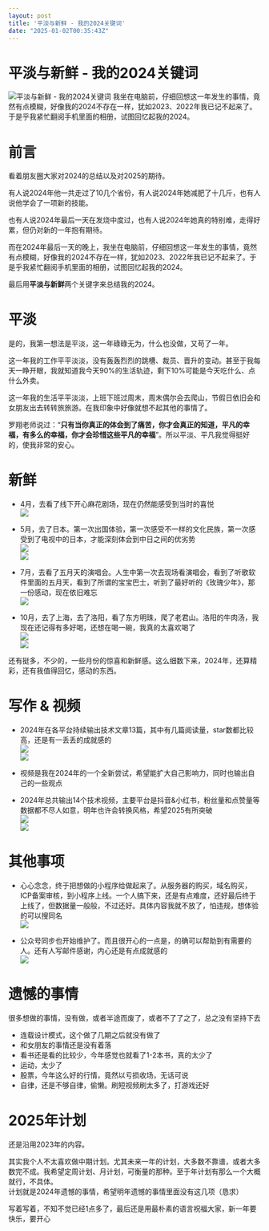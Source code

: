 ```yaml
---
layout: post
title: '平淡与新鲜 - 我的2024关键词'
date: "2025-01-02T00:35:43Z"
---
```

平淡与新鲜 - 我的2024关键词
=================

![平淡与新鲜 - 我的2024关键词](https://img2024.cnblogs.com/blog/1335795/202501/1335795-20250101015601848-1991820137.png) 我坐在电脑前，仔细回想这一年发生的事情，竟然有点模糊，好像我的2024不存在一样，犹如2023、2022年我已记不起来了。于是乎我紧忙翻阅手机里面的相册，试图回忆起我的2024。

前言
==

看着朋友圈大家对2024的总结以及对2025的期待。

有人说2024年他一共走过了10几个省份，有人说2024年她减肥了十几斤，也有人说他学会了一项新的技能。

也有人说2024年最后一天在发烧中度过，也有人说2024年她真的特别难，走得好累，但仍对新的一年抱有期待。

而在2024年最后一天的晚上，我坐在电脑前，仔细回想这一年发生的事情，竟然有点模糊，好像我的2024不存在一样，犹如2023、2022年我已记不起来了。于是乎我紧忙翻阅手机里面的相册，试图回忆起我的2024。

最后用**平淡与新鲜**两个关键字来总结我的2024。

平淡
==

是的，我第一想法是平淡，这一年碌碌无为，什么也没做，又苟了一年。

这一年我的工作平平淡淡，没有轰轰烈烈的跳槽、裁员、晋升的变动。甚至于我每天一睁开眼，我就知道我今天90%的生活轨迹，剩下10%可能是今天吃什么、点什么外卖。

这一年我的生活平平淡淡，上班下班过周末，周末偶尔会去爬山，节假日依旧会和女朋友出去转转旅旅游。在我印象中好像就想不起其他的事情了。

罗翔老师说过：“**只有当你真正的体会到了痛苦，你才会真正的知道，平凡的幸福，有多么的幸福，你才会珍惜这些平凡的幸福**”。所以平淡、平凡我觉得挺好的，使我非常的安心。

新鲜
==

*   4月，去看了线下开心麻花剧场，现在仍然能感受到当时的喜悦  
    ![](https://img2024.cnblogs.com/blog/1335795/202501/1335795-20250101015219897-556876248.jpg)
    
*   5月，去了日本。第一次出国体验，第一次感受不一样的文化民族，第一次感受到了电视中的日本，才能深刻体会到中日之间的优劣势  
    ![](https://img2024.cnblogs.com/blog/1335795/202501/1335795-20250101015247408-951591402.jpg)  
    ![](https://img2024.cnblogs.com/blog/1335795/202501/1335795-20250101015257067-47797441.jpg)
    
*   7月，去看了五月天的演唱会。人生中第一次去现场看演唱会，看到了听歌软件里面的五月天，看到了所谓的宝宝巴士，听到了最好听的《玫瑰少年》，那一份感动，现在依旧难忘  
    ![](https://img2024.cnblogs.com/blog/1335795/202501/1335795-20250101015311277-885930726.jpg)
    
*   10月，去了上海，去了洛阳，看了东方明珠，爬了老君山。洛阳的牛肉汤，我现在还记得有多好喝，还想在喝一碗，我真的太喜欢喝了  
    ![](https://img2024.cnblogs.com/blog/1335795/202501/1335795-20250101015326721-269225945.jpg)  
    ![](https://img2024.cnblogs.com/blog/1335795/202501/1335795-20250101015335537-1151126312.jpg)
    

还有挺多，不少的，一些月份的惊喜和新鲜感。这么细数下来，2024年，还算精彩，还有我值得回忆，感动的东西。

写作 & 视频
=======

*   2024年在各平台持续输出技术文章13篇，其中有几篇阅读量，star数都比较高，还是有一丢丢的成就感的  
    ![](https://img2024.cnblogs.com/blog/1335795/202501/1335795-20250101015352750-575282212.png)  
    ![](https://img2024.cnblogs.com/blog/1335795/202501/1335795-20250101015400270-1753836370.png)
    
*   视频是我在2024年的一个全新尝试，希望能扩大自己影响力，同时也输出自己的一些观点
    
*   2024年总共输出14个技术视频，主要平台是抖音&小红书，粉丝量和点赞量等数据都不尽人如意，明年也许会转换风格，希望2025有所突破  
    ![](https://img2024.cnblogs.com/blog/1335795/202501/1335795-20250101015410570-276437952.png)  
    ![](https://img2024.cnblogs.com/blog/1335795/202501/1335795-20250101015420293-1879278191.png)
    

其他事项
====

*   心心念念，终于把想做的小程序给做起来了。从服务器的购买，域名购买，ICP备案审核，到小程序上线。一个人搞下来，还是有点难度，还好最后终于上线了，但数据量一般般，不过还好。具体内容我就不放了，怕违规，想体验的可以搜同名  
    ![](https://img2024.cnblogs.com/blog/1335795/202501/1335795-20250101015432198-575730475.png)
    
*   公众号同步也开始维护了。而且很开心的一点是，的确可以帮助到有需要的人。还有人写邮件感谢，内心还是有点成就感的  
    ![](https://img2024.cnblogs.com/blog/1335795/202501/1335795-20250101015442599-1058422459.png)
    

遗憾的事情
=====

很多想做的事情，没有做，或者半途而废了，或者不了了之了，总之没有坚持下去

*   连载设计模式，这个做了几期之后就没有做了
*   和女朋友的事情还是没有着落
*   看书还是看的比较少，今年感觉也就看了1-2本书，真的太少了
*   运动，太少了
*   股票，今年这么好的行情，竟然以亏损收场，无话可说
*   自律，还是不够自律，偷懒。刷短视频刷太多了，打游戏还好

2025年计划
=======

还是沿用2023年的内容。

其实我个人不太喜欢做中期计划。尤其未来一年的计划，大多数不靠谱，或者大多数完不成。我希望定周计划、月计划，可衡量的那种。至于年计划有那么一个大概就行，不具体。  
计划就是2024年遗憾的事情，希望明年遗憾的事情里面没有这几项（恳求）

写着写着，不知不觉已经1点多了，最后还是用最朴素的语言祝福大家，新一年要快乐，要开心